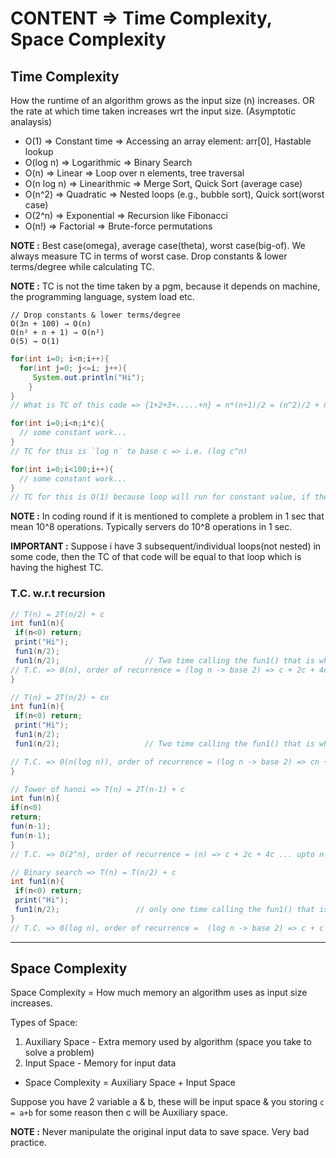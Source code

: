 # CONTENT => Time Complexity, Space Complexity

## Time Complexity

How the runtime of an algorithm grows as the input size (n) increases. OR the rate at which time taken increases wrt the input size. (Asymptotic analaysis)

- O(1)	      => Constant time	    =>  Accessing an array element: arr[0], Hastable lookup
- O(log n)	  => Logarithmic        =>	Binary Search
- O(n)	      => Linear	            =>  Loop over n elements, tree traversal
- O(n log n)	=> Linearithmic       =>	Merge Sort, Quick Sort (average case)
- O(n^2)	    => Quadratic          =>	Nested loops (e.g., bubble sort), Quick sort(worst case)
- O(2^n)	    => Exponential	      =>  Recursion like Fibonacci
- O(n!)	      => Factorial	        =>  Brute-force permutations

**NOTE :** Best case(omega), average case(theta), worst case(big-of). We always measure TC in terms of worst case. Drop constants & lower terms/degree while calculating TC.

**NOTE :** TC is not the time taken by a pgm, because it depends on machine, the programming language, system load etc.

```
// Drop constants & lower terms/degree
O(3n + 100) → O(n)
O(n² + n + 1) → O(n²)
O(5) → O(1)
```

```java
for(int i=0; i<n;i++){
  for(int j=0; j<=i; j++){
     System.out.println("Hi");
    }
}
// What is TC of this code => {1+2+3+.....+n} = n*(n+1)/2 = (n^2)/2 + n/2 => So TC is n^2/2 i.e. near to n^2
```
```java
for(int i=0;i<n;i*c){
  // some constant work...
}
// TC for this is `log n` to base c => i.e. (log c^n)
```

```java
for(int i=0;i<100;i++){
  // some constant work...
}
// TC for this is O(1) because loop will run for constant value, if there will be n then TC would be O(n).
```

**NOTE :** In coding round if it is mentioned to complete a problem in 1 sec that mean 10^8 operations. Typically servers do 10^8 operations in 1 sec.

**IMPORTANT :** Suppose i have 3 subsequent/individual loops(not nested) in some code, then the TC of that code will be equal to that loop which is having the highest TC. 

### T.C. w.r.t recursion

```java
// T(n) = 2T(n/2) + c
int fun1(n){
 if(n<0) return;
 print("Hi");
 fun1(n/2);
 fun1(n/2);                   // Two time calling the fun1() that is why => 2T(n/2)
// T.C. => 0(n), order of recurrence = (log n -> base 2) => c + 2c + 4c ... upto (log n) times
}
```
```java
// T(n) = 2T(n/2) + cn
int fun1(n){
 if(n<0) return;
 print("Hi");
 fun1(n/2);
 fun1(n/2);                   // Two time calling the fun1() that is why => 2T(n/2)

// T.C. => 0(n(log n)), order of recurrence = (log n -> base 2) => cn + (c*(n/2) + c*(n/2) = cn ) + (c*(n/4) + c*(n/4) + c*(n/4) + c*(n/4) = cn ) ... upto (log n) times
}
```

```java
// Tower of hanoi => T(n) = 2T(n-1) + c
int fun(n){
if(n<0)
return;
fun(n-1);
fun(n-1);           
}
// T.C. => 0(2^n), order of recurrence = (n) => c + 2c + 4c ... upto n times
```

```java
// Binary search => T(n) = T(n/2) + c
int fun1(n){
 if(n<0) return;
 print("Hi");
 fun1(n/2);                 // only one time calling the fun1() that is why => T(n/2) 
}
// T.C. => 0(log n), order of recurrence =  (log n -> base 2) => c + c + c ... upto (log n) times
```

-----

## Space Complexity

Space Complexity = How much memory an algorithm uses as input size increases.

Types of Space:
1. Auxiliary Space - Extra memory used by algorithm (space you take to solve a problem)
2. Input Space - Memory for input data
- Space Complexity = Auxiliary Space + Input Space

Suppose you have 2 variable a & b, these will be input space & you storing `c = a+b` for some reason then c will be Auxiliary space.

**NOTE :** Never manipulate the original input data to save space. Very bad practice.


